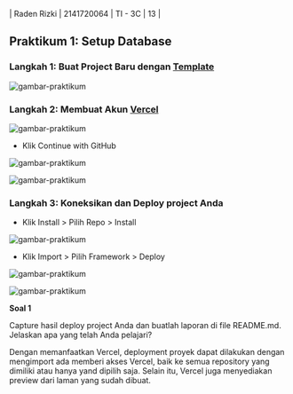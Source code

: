 | Raden Rizki | 2141720064 | TI - 3C | 13 |

## Praktikum 1: Setup Database

### Langkah 1: Buat Project Baru dengan [Template](https://github.com/jti-polinema/09-nextjs-database)

![gambar-praktikum](../pbf-pertemuan-09-nextjs-database/img/praktikum_1_langkah_1.png)

### Langkah 2: Membuat Akun [Vercel](https://vercel.com/signup)

![gambar-praktikum](../pbf-pertemuan-09-nextjs-database/img/praktikum_1_langkah_2_1.png)

- Klik Continue with GitHub

![gambar-praktikum](../pbf-pertemuan-09-nextjs-database/img/praktikum_1_langkah_2_2.png)

![gambar-praktikum](../pbf-pertemuan-09-nextjs-database/img/praktikum_1_langkah_2_3.png)

### Langkah 3: Koneksikan dan Deploy project Anda

- Klik Install > Pilih Repo > Install

![gambar-praktikum](../pbf-pertemuan-09-nextjs-database/img/praktikum_1_langkah_3_1.png)

- Klik Import > Pilih Framework > Deploy

![gambar-praktikum](../pbf-pertemuan-09-nextjs-database/img/praktikum_1_langkah_3_2.png)

![gambar-praktikum](../pbf-pertemuan-09-nextjs-database/img/praktikum_1_langkah_3_3.png)

**Soal 1**

Capture hasil deploy project Anda dan buatlah laporan di file README.md. Jelaskan apa yang telah Anda pelajari?

Dengan memanfaatkan Vercel, deployment proyek dapat dilakukan dengan mengimport ada memberi akses Vercel, baik ke semua repository yang dimiliki atau hanya yand dipilih saja. Selain itu, Vercel juga menyediakan preview dari laman yang sudah dibuat.